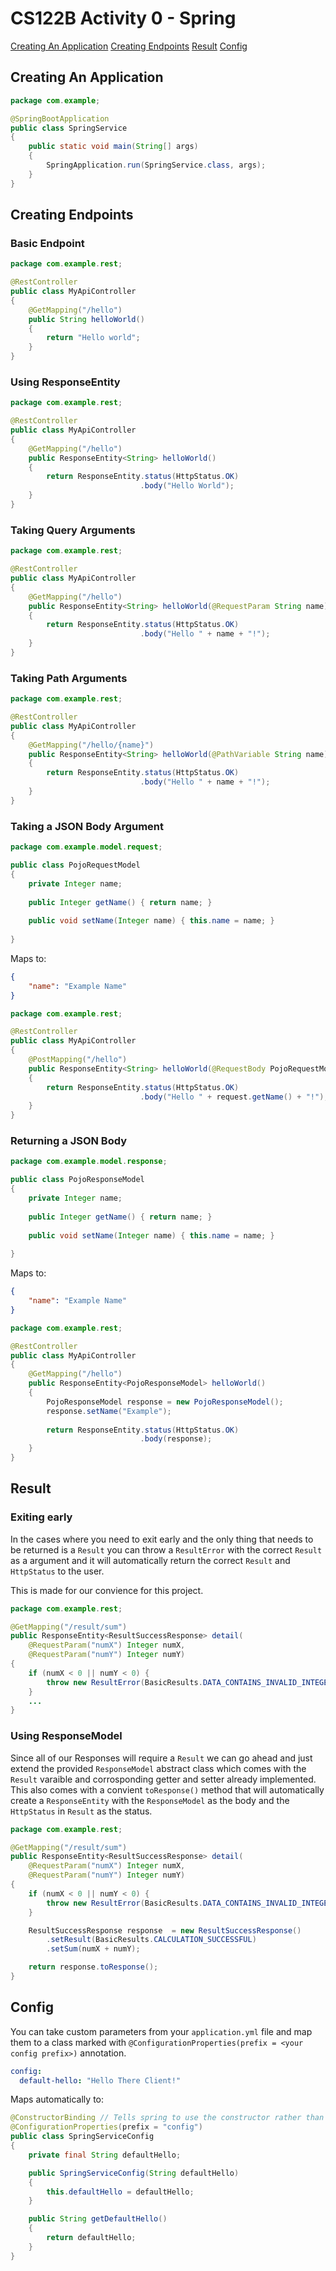 # CS122B Activity 0 - Spring

[Creating An Application](#creating-an-application)
[Creating Endpoints](#creating-endpoints)
[Result](#result)
[Config](#config)

## Creating An Application

```java
package com.example;

@SpringBootApplication
public class SpringService
{
    public static void main(String[] args)
    {
        SpringApplication.run(SpringService.class, args);
    }
}
```

## Creating Endpoints

### Basic Endpoint

```java
package com.example.rest;

@RestController
public class MyApiController
{
    @GetMapping("/hello")
    public String helloWorld()
    {
        return "Hello world";
    }
}
```

### Using ResponseEntity

```java
package com.example.rest;

@RestController
public class MyApiController
{
    @GetMapping("/hello")
    public ResponseEntity<String> helloWorld()
    {
        return ResponseEntity.status(HttpStatus.OK)
                             .body("Hello World");
    }
}
```

### Taking Query Arguments

```java
package com.example.rest;

@RestController
public class MyApiController
{
    @GetMapping("/hello")
    public ResponseEntity<String> helloWorld(@RequestParam String name)
    {
        return ResponseEntity.status(HttpStatus.OK)
                             .body("Hello " + name + "!");
    }
}
```

### Taking Path Arguments

```java
package com.example.rest;

@RestController
public class MyApiController
{
    @GetMapping("/hello/{name}")
    public ResponseEntity<String> helloWorld(@PathVariable String name)
    {
        return ResponseEntity.status(HttpStatus.OK)
                             .body("Hello " + name + "!");
    }
}
```

### Taking a JSON Body Argument

```java
package com.example.model.request;

public class PojoRequestModel
{
    private Integer name;
    
    public Integer getName() { return name; }
    
    public void setName(Integer name) { this.name = name; }
    
}
```
Maps to:
```json
{
    "name": "Example Name"
}
```

```java
package com.example.rest;

@RestController
public class MyApiController
{
    @PostMapping("/hello")
    public ResponseEntity<String> helloWorld(@RequestBody PojoRequestModel request)
    {
        return ResponseEntity.status(HttpStatus.OK)
                             .body("Hello " + request.getName() + "!");
    }
}
```

### Returning a JSON Body

```java
package com.example.model.response;

public class PojoResponseModel
{
    private Integer name;
    
    public Integer getName() { return name; }
    
    public void setName(Integer name) { this.name = name; }
    
}
```
Maps to:
```json
{
    "name": "Example Name"
}
```

```java
package com.example.rest;

@RestController
public class MyApiController
{
    @GetMapping("/hello")
    public ResponseEntity<PojoResponseModel> helloWorld()
    {
        PojoResponseModel response = new PojoResponseModel();
        response.setName("Example");
        
        return ResponseEntity.status(HttpStatus.OK)
                             .body(response);
    }
}
```

## Result

### Exiting early

In the cases where you need to exit early and the only thing that needs to be returned is a `Result` you can throw a `ResultError` with the correct `Result` as a argument and it will automatically return the correct `Result` and `HttpStatus` to the user.

This is made for our convience for this project.

```java
package com.example.rest;

@GetMapping("/result/sum")
public ResponseEntity<ResultSuccessResponse> detail(
    @RequestParam("numX") Integer numX,
    @RequestParam("numY") Integer numY)
{
    if (numX < 0 || numY < 0) {
        throw new ResultError(BasicResults.DATA_CONTAINS_INVALID_INTEGERS);
    }
    ...
}
```

### Using ResponseModel

Since all of our Responses will require a `Result` we can go ahead and just extend the provided `ResponseModel` abstract class which comes with the `Result` varaible and corrosponding getter and setter already implemented. This also comes with a convient `toResponse()` method that will automatically create a `ResponseEntity` with the `ResponseModel` as the body and the `HttpStatus` in `Result` as the status.

```java
package com.example.rest;

@GetMapping("/result/sum")
public ResponseEntity<ResultSuccessResponse> detail(
    @RequestParam("numX") Integer numX,
    @RequestParam("numY") Integer numY)
{
    if (numX < 0 || numY < 0) {
        throw new ResultError(BasicResults.DATA_CONTAINS_INVALID_INTEGERS);
    }

    ResultSuccessResponse response  = new ResultSuccessResponse()
        .setResult(BasicResults.CALCULATION_SUCCESSFUL)
        .setSum(numX + numY);

    return response.toResponse();
}
```


## Config

You can take custom parameters from your `application.yml` file and map them to a class marked with `@ConfigurationProperties(prefix = <your config prefix>)` annotation.

```yml
config:
  default-hello: "Hello There Client!"
``` 

Maps automatically to:

```java
@ConstructorBinding // Tells spring to use the constructor rather than setters
@ConfigurationProperties(prefix = "config")
public class SpringServiceConfig
{
    private final String defaultHello;

    public SpringServiceConfig(String defaultHello)
    {
        this.defaultHello = defaultHello;
    }

    public String getDefaultHello()
    {
        return defaultHello;
    }
}
``` 
